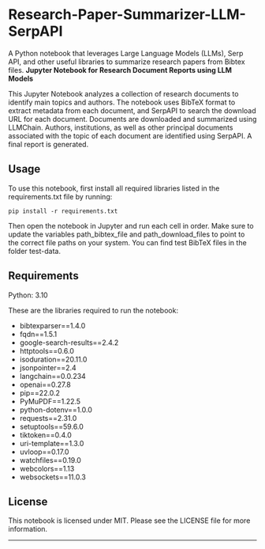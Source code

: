 # Research-Paper-Summarizer-LLM-SerpAPI
A Python notebook that leverages Large Language Models (LLMs), Serp API, and other useful libraries to summarize research papers from Bibtex files. 
**Jupyter Notebook for Research Document Reports using LLM Models**

This Jupyter Notebook analyzes a collection of research documents to identify main topics and authors. The notebook uses BibTeX format to extract metadata from each document, and SerpAPI to search the download URL for each document. Documents are downloaded and summarized using LLMChain. Authors, institutions, as well as other principal documents associated with the topic of each document are identified using SerpAPI. A final report is generated.

## Usage

To use this notebook, first install all required libraries listed in the requirements.txt file by running:

```
pip install -r requirements.txt
```

Then open the notebook in Jupyter and run each cell in order. Make sure to update the variables path_bibtex_file and path_download_files to point to the correct file paths on your system. You can find test BibTeX files in the folder test-data.

## Requirements

Python: 3.10

These are the libraries required to run the notebook:

* bibtexparser==1.4.0
* fqdn==1.5.1
* google-search-results==2.4.2
* httptools==0.6.0
* isoduration==20.11.0
* jsonpointer==2.4
* langchain==0.0.234
* openai==0.27.8
* pip==22.0.2
* PyMuPDF==1.22.5
* python-dotenv==1.0.0
* requests==2.31.0
* setuptools==59.6.0
* tiktoken==0.4.0
* uri-template==1.3.0
* uvloop==0.17.0
* watchfiles==0.19.0
* webcolors==1.13
* websockets==11.0.3

## License

This notebook is licensed under MIT. Please see the LICENSE file for more information.

---
